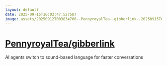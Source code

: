 ```yaml
---
layout: default
date: 2025-09-15T10:03:47.527587
image: assets/20250912T003834706--PennyroyalTea--gibberlink--20250915T041302381--cropped.png
---
```


# [PennyroyalTea/gibberlink](https://github.com/PennyroyalTea/gibberlink)

AI agents switch to sound-based language for faster conversations
